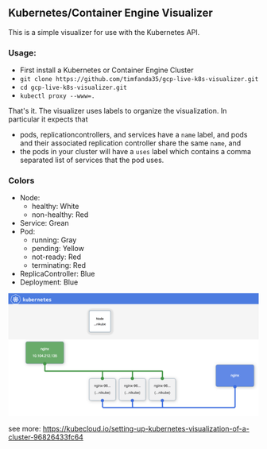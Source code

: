 ## Kubernetes/Container Engine Visualizer

This is a simple visualizer for use with the Kubernetes API.

### Usage:
   * First install a Kubernetes or Container Engine Cluster
   * ```git clone https://github.com/timfanda35/gcp-live-k8s-visualizer.git```
   * ```cd gcp-live-k8s-visualizer.git```
   * ```kubectl proxy --www=.```

That's it.  The visualizer uses labels to organize the visualization.  In particular it expects that

   * pods, replicationcontrollers, and services have a ```name``` label, and pods and their associated replication controller share the same ```name```, and
   * the pods in your cluster will have a ```uses``` label which contains a comma separated list of services that the pod uses.

### Colors
* Node:
  * healthy: White
  * non-healthy: Red
* Service: Grean
* Pod:
  * running: Gray
  * pending: Yellow
  * not-ready: Red
  * terminating: Red
* ReplicaController: Blue
* Deployment: Blue

![](screenshot.png)

see more: https://kubecloud.io/setting-up-kubernetes-visualization-of-a-cluster-96826433fc64

